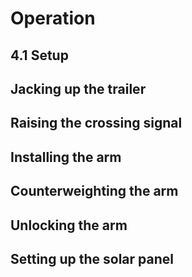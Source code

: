 # Operation
## 4.1 Setup

**Jacking up the trailer**
---
**Raising the crossing signal**
---
**Installing the arm**
---
**Counterweighting the arm**
---
**Unlocking the arm**
---
**Setting up the solar panel**
---
